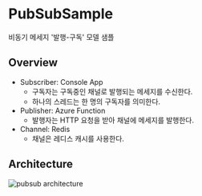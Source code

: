 # PubSubSample
비동기 메세지 '발행-구독' 모델 샘플

## Overview

- Subscriber: Console App
  - 구독자는 구독중인 채널로 발행되는 메세지를 수신한다.
  - 하나의 스레드는 한 명의 구독자를 의미한다.
- Publisher: Azure Function  
  - 발행자는 HTTP 요청을 받아 채널에 메세지를 발행한다.      
- Channel: Redis
  - 채널은 레디스 캐시를 사용한다.

## Architecture
![pubsub architecture](https://user-images.githubusercontent.com/18645601/79418987-d9bad480-7ff0-11ea-9fe6-cb9c3c4c840f.png)
